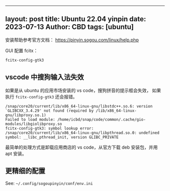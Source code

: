 
---
layout: post
title:  Ubuntu 22.04 yinpin
date:   2023-07-13
Author: CBD
tags: [ubuntu]
---

安装帮助参考官方文档：
https://pinyin.sogou.com/linux/help.php


GUI 配置 fcitx：

```sh
fcitx-config-gtk3
```

## vscode 中搜狗输入法失效

如果是从 ubuntu 的应用市场安装的 vs code，搜狗拼音的提示框会失效， 如果执行 `fcitx-config-gtk3` 还会报错。

```log
/snap/core20/current/lib/x86_64-linux-gnu/libstdc++.so.6: version `GLIBCXX_3.4.29' not found (required by /lib/x86_64-linux-gnu/libproxy.so.1)
Failed to load module: /home/icbd/snap/code/common/.cache/gio-modules/libgiolibproxy.so
fcitx-config-gtk3: symbol lookup error: /snap/core20/current/lib/x86_64-linux-gnu/libpthread.so.0: undefined symbol: __libc_pthread_init, version GLIBC_PRIVATE
```

最简单的处理方式是卸载应用商店的 vs code，从官方下载 deb 安装包，并用 apt 安装。

## 更精细的配置

See: `~/.config/sogoupinyin/conf/env.ini`
